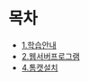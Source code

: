 
# 목차

- [1.학습안내](https://github.com/dbsghk208/Servlet-Jsp/blob/main/yun/%ED%95%99%EC%8A%B5%EC%95%88%EB%82%B4.md)
- [2.웹서버프로그램](https://github.com/dbsghk208/Servlet-Jsp/blob/main/yun/02.%EC%9B%B9%20%EC%84%9C%EB%B2%84%20%ED%94%84%EB%A1%9C%EA%B7%B8%EB%9E%A8.md)
- [4.톰캣설치](https://github.com/dbsghk208/Servlet-Jsp/blob/main/yun/04.%ED%86%B0%EC%BA%A3%20%EC%84%A4%EC%B9%98.md)

